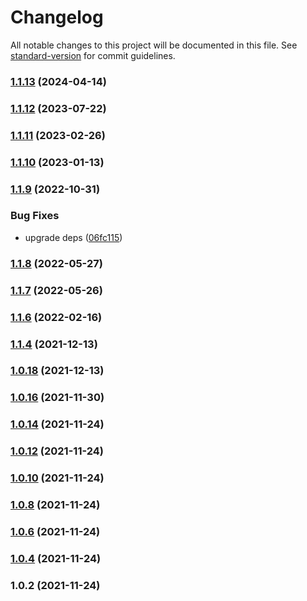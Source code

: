 # Changelog

All notable changes to this project will be documented in this file. See [standard-version](https://github.com/conventional-changelog/standard-version) for commit guidelines.

### [1.1.13](https://github.com/Koatty/koatty_proto/compare/v1.1.12...v1.1.13) (2024-04-14)

### [1.1.12](https://github.com/Koatty/koatty_proto/compare/v1.1.11...v1.1.12) (2023-07-22)

### [1.1.11](https://github.com/Koatty/koatty_proto/compare/v1.1.10...v1.1.11) (2023-02-26)

### [1.1.10](https://github.com/Koatty/koatty_proto/compare/v1.1.9...v1.1.10) (2023-01-13)

### [1.1.9](https://github.com/Koatty/koatty_proto/compare/v1.1.8...v1.1.9) (2022-10-31)


### Bug Fixes

* upgrade deps ([06fc115](https://github.com/Koatty/koatty_proto/commit/06fc1157b4bc2014a49a240626a7280b808d2acd))

### [1.1.8](https://github.com/Koatty/koatty_proto/compare/v1.1.7...v1.1.8) (2022-05-27)

### [1.1.7](https://github.com/Koatty/koatty_proto/compare/v1.1.6...v1.1.7) (2022-05-26)

### [1.1.6](https://github.com/Koatty/koatty_proto/compare/v1.1.4...v1.1.6) (2022-02-16)

### [1.1.4](https://github.com/Koatty/koatty_proto/compare/v1.0.18...v1.1.4) (2021-12-13)

### [1.0.18](https://github.com/Koatty/koatty_proto/compare/v1.0.16...v1.0.18) (2021-12-13)

### [1.0.16](https://github.com/Koatty/koatty_proto/compare/v1.0.14...v1.0.16) (2021-11-30)

### [1.0.14](https://github.com/Koatty/koatty_proto/compare/v1.0.12...v1.0.14) (2021-11-24)

### [1.0.12](https://github.com/Koatty/koatty_proto/compare/v1.0.10...v1.0.12) (2021-11-24)

### [1.0.10](https://github.com/Koatty/koatty_proto/compare/v1.0.8...v1.0.10) (2021-11-24)

### [1.0.8](https://github.com/Koatty/koatty_proto/compare/v1.0.6...v1.0.8) (2021-11-24)

### [1.0.6](https://github.com/Koatty/koatty_proto/compare/v1.0.4...v1.0.6) (2021-11-24)

### [1.0.4](https://github.com/Koatty/koatty_proto/compare/v1.0.2...v1.0.4) (2021-11-24)

### 1.0.2 (2021-11-24)
